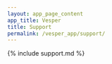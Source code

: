 ```yaml
---
layout: app_page_content
app_title: Vesper
title: Support
permalink: /vesper_app/support/
---
```


{% include support.md %}
